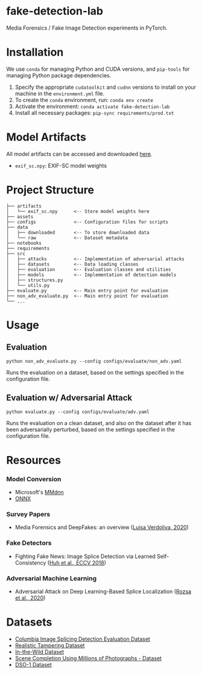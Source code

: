 # fake-detection-lab
Media Forensics / Fake Image Detection experiments in PyTorch.

# Installation
We use `conda` for managing Python and CUDA versions, and `pip-tools` for managing Python package dependencies.
1. Specify the appropriate `cudatoolkit` and `cudnn` versions to install on your machine in the `environment.yml` file.
2. To create the `conda` environment, run: `conda env create`
3. Activate the environment: `conda activate fake-detection-lab`
4. Install all necessary packages: `pip-sync requirements/prod.txt`

# Model Artifacts
All model artifacts can be accessed and downloaded [here](https://drive.google.com/drive/folders/1Qm1WUUithm0dE1qnJXGfoCbMG37jq3mW?usp=sharing).
- `exif_sc.npy`: EXIF-SC model weights

# Project Structure
```
├── artifacts
│   └── exif_sc.npy      <-- Store model weights here
├── assets
├── configs              <-- Configuration files for scripts
├── data
│   ├── downloaded       <-- To store downloaded data
│   └── raw              <-- Dataset metadata
├── notebooks
├── requirements
├── src
│   ├── attacks          <-- Implementation of adversarial attacks
│   ├── datasets         <-- Data loading classes
│   ├── evaluation       <-- Evaluation classes and utilities
│   ├── models           <-- Implementation of detection models
│   ├── structures.py
│   └── utils.py
├── evaluate.py          <-- Main entry point for evaluation
├── non_adv_evaluate.py  <-- Main entry point for evaluation
└── ...
```

# Usage

## Evaluation
```
python non_adv_evaluate.py --config configs/evaluate/non_adv.yaml
```
Runs the evaluation on a dataset, based on the settings specified in the configuration file.

## Evaluation w/ Adversarial Attack
```
python evaluate.py --config configs/evaluate/adv.yaml
```
Runs the evaluation on a clean dataset, and also on the dataset after it has been adversarially perturbed, based on the settings specified in the configuration file.


# Resources
### Model Conversion
- Microsoft's [MMdnn](https://github.com/microsoft/MMdnn)
- [ONNX](https://github.com/onnx/onnx)

### Survey Papers
- Media Forensics and DeepFakes: an overview ([Luisa Verdoliva, 2020](https://arxiv.org/abs/2001.06564))

### Fake Detectors
- Fighting Fake News: Image Splice Detection via Learned Self-Consistency ([Huh et al., ECCV 2018](https://minyoungg.github.io/selfconsistency/))

### Adversarial Machine Learning
- Adversarial Attack on Deep Learning-Based Splice Localization ([Rozsa et al., 2020](https://arxiv.org/abs/2004.08443))

# Datasets
- [Columbia Image Splicing Detection Evaluation Dataset](https://www.ee.columbia.edu/ln/dvmm/downloads/authsplcuncmp/)
- [Realistic Tampering Dataset](http://pkorus.pl/downloads/dataset-realistic-tampering)
- [In-the-Wild Dataset](https://minyoungg.github.io/selfconsistency/)
- [Scene Completion Using Millions of Photographs - Dataset](http://graphics.cs.cmu.edu/projects/scene-completion/)
- [DSO-1 Dataset](https://recodbr.wordpress.com/code-n-data/#dso1_dsi1)
